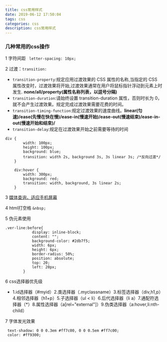 ```yaml
---
title: css常用样式
date: 2019-06-12 17:50:04
tags: css
categories: css
description: css常用样式
---
```


### 几种常用的css操作

1 字符间距  ` letter-spacing: 10px;`

2 过渡：`transition:`


* `transition-property`:规定应用过渡效果的 CSS 属性的名称,当指定的 CSS 属性改变时，过渡效果将开始,过渡效果通常在用户将鼠标指针浮动到元素上时发生. **none/all/property(属性名称列表，以逗号分隔)**
* `transition-duration`:请始终设置 transition-duration 属性，否则时长为 0，就不会产生过渡效果。规定完成过渡效果需要花费的时间。
* `transition-timing-function`:规定过渡效果的速度曲线。**linear(匀速)/ease(先慢在快在慢)/ease-in(慢速开始)/ease-out(慢速结束)/ease-in-out(慢速开始和结束)/**
* `transition-delay`:规定在过渡效果开始之前需要等待的时间


```
div {
        width: 100px;
        height: 100px;
        background: blue;
        transition: width 2s, background 3s, 3s linear 3s; /*反向过渡*/
    }

    div:hover {
        width: 300px;
        background: red;
        transition: width, background, 3s linear 2s;
    }
```

3 [媒体查询，适应手机屏幕](https://c.runoob.com/codedemo/5371)

4 html打空格  `&nbsp;`

5 伪元素使用

```
.ver-line:before{
            display: inline-block;
            content: "";
            background-color: #2db7f5;
            width: 6px;
            height: 6px;
            border-radius: 50%;
            position: absolute;
            top: 20;
            left: 20px;
        }
```

6 css选择器优先级
+ 1.id选择器（#myid）2.类选择器（.myclassname）3.标签选择器（div,h1,p）4.相邻选择器（h1+p）5.子选择器（ul < li）6.后代选择器（li a）7.通配符选择器（*）8.属性选择器（a[rel="external"]）9.伪类选择器（a:hover,li:nth-child）

7 字体发光效果

```
 text-shadow: 0 0 0.3em #ff7c00, 0 0 0.5em #ff7c00;
 color: #ff9300;

```



